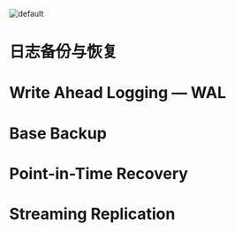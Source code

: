 ![default](https://i.postimg.cc/V6m3yh19/image.png)

# 日志备份与恢复

# Write Ahead Logging — WAL

# Base Backup

# Point-in-Time Recovery

# Streaming Replication
